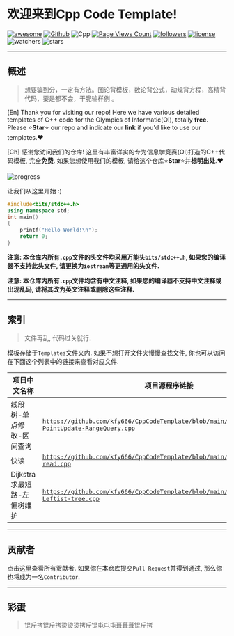 # 欢迎来到Cpp Code Template!

[![awesome](https://camo.githubusercontent.com/abb97269de2982c379cbc128bba93ba724d8822bfbe082737772bd4feb59cb54/68747470733a2f2f63646e2e7261776769742e636f6d2f73696e647265736f726875732f617765736f6d652f643733303566333864323966656437386661383536353265336136336531353464643865383832392f6d656469612f62616467652e737667)](https://github.com/sindresorhus/awesome)
[![Github](https://img.shields.io/badge/GitHub-100000?style=for-the-badge&logo=github&logoColor=white)](https://github.com)
![Cpp](https://img.shields.io/badge/C%2B%2B-00599C?style=for-the-badge&logo=c%2B%2B&logoColor=white)
[![Page Views Count](https://badges.toozhao.com/badges/01HDE13JSWPFN1ME6TGB42DV8T/green.svg)](https://badges.toozhao.com/stats/01HDE13JSWPFN1ME6TGB42DV8T "Get your own page views count badge on badges.toozhao.com")
[![followers](https://img.shields.io/github/followers/kfy666.svg?style=social&label=Follow&maxAge=2592000)](https://github.com/kfy666)
[![license](https://img.shields.io/github/license/kfy666/CppCodeTemplate.svg)](https://github.com/kfy666/CppCodeTemplate)
![watchers](https://img.shields.io/github/watchers/kfy666/CppCodeTemplate.svg?style=social&label=Watch)
![stars](https://img.shields.io/github/stars/kfy666/CppCodeTemplate.svg?style=social&label=Stars)

---

## 概述

> 想要骗到分，一定有方法。图论背模板，数论背公式，动规背方程，高精背代码，要是都不会，干脆输样例 。

[En] Thank you for visiting our repo! Here we have various detailed templates of C++ code for the Olympics of Informatic(OI), totally **free**. Please ⭐**Star**⭐ our repo and indicate our **link** if you'd like to use our templates.❤️

[Ch] 感谢您访问我们的仓库! 这里有丰富详实的专为信息学竞赛(OI)打造的C++代码模板, 完全**免费**. 如果您想使用我们的模板, 请给这个仓库⭐**Star**⭐并**标明出处**.❤️

![progress](https://img.shields.io/badge/更新进度-1%25-red)

让我们从这里开始 :)

```cpp
#include<bits/stdc++.h>
using namespace std;
int main()
{
    printf("Hello World!\n");
    return 0;
}
```

**注意: 本仓库内所有<code>.cpp</code>文件的头文件均采用万能头<code>bits/stdc++.h</code>, 如果您的编译器不支持此头文件, 请更换为<code>iostream</code>等更通用的头文件.**

**注意: 本仓库内所有<code>.cpp</code>文件均含有中文注释, 如果您的编译器不支持中文注释或出现乱码, 请将其改为英文注释或删除这些注释.**

---

## 索引

> 文件再乱, 代码过关就行.

模板存储于<code>Templates</code>文件夹内. 如果不想打开文件夹慢慢查找文件, 你也可以访问在下面这个列表中的链接来查看对应文件.

| 项目中文名称 | 项目源程序链接 |
|------|------|
|线段树-单点修改-区间查询 | <code>https://github.com/kfy666/CppCodeTemplate/blob/main/Templates/Seg-PointUpdate-RangeQuery.cpp</code> |
|快读| <code>https://github.com/kfy666/CppCodeTemplate/blob/main/Templates/Quick-read.cpp</code> |
|Dijkstra求最短路-左偏树维护| <code>https://github.com/kfy666/CppCodeTemplate/blob/main/Templates/Dijkstra-Leftist-tree.cpp</code> |

---

## 贡献者

点击[这里](https://github.com/kfy666/CppCodeTemplate/graphs/contributors)查看所有贡献者. 如果你在本仓库提交<code>Pull Request</code>并得到通过, 那么你也将成为一名<code>Contributor</code>.

---

## 彩蛋

> 锟斤拷锟斤拷烫烫烫拷斤锟屯屯屯葺葺葺锟斤拷
